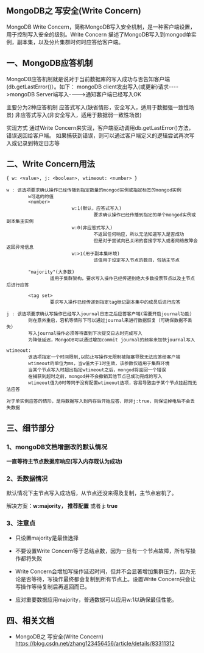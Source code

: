 ## MongoDB之 写安全(Write Concern)

MongoDB Write Concern，简称MongoDB写入安全机制，是一种客户端设置，用于控制写入安全的级别。Write Concern 描述了MongoDB写入到mongod单实例，副本集，以及分片集群时何时应答给客户端。

## 一、MongoDB应答机制

MongoDB应答机制就是说对于当前数据库的写入成功与否告知客户端(db.getLastError()）。如下：
        mongoDB client发出写入(或更新)请求---->mongoDB Server端写入---->通知客户端已经写入OK

主要分为2种应答机制
        应答式写入(缺省情形，安全写入，适用于数据强一致性场景)
        非应答式写入(非安全写入，适用于数据弱一致性场景)

实现方式
        通过Write Concern来实现，客户端驱动调用db.getLastError()方法，错误返回给客户端。 如果捕获到错误，则可以通过客户端定义的逻辑尝试再次写入或记录到特定日志等

## 二、Write Concern用法

    { w: <value>, j: <boolean>, wtimeout: <number> }
    
    w : 该选项要求确认操作已经传播到指定数量的mongod实例或指定标签的mongod实例
            w可选的的值
            <number>
                            w:1(默认，应答式写入)
                                    要求确认操作已经传播到指定的单个mongod实例或副本集主实例
                            w:0(非应答式写入)
                                    不返回任何响应，所以无法知道写入是否成功
                                    但是对于尝试向已关闭的套接字写入或者网络故障会返回异常信息
                            w:>1(用于副本集环境)
                                    该值用于设定写入节点的数目，包括主节点
    
            "majority"(大多数)
                    适用于集群架构，要求写入操作已经传递到绝大多数投票节点以及主节点后进行应答
    
            <tag set>
                    要求写入操作已经传递到指定tag标记副本集中的成员后进行应答
    
    j : 该选项要求确认写操作已经写入journal日志之后应答客户端(需要开启journal功能)
            则在意外重启，宕机等情形下可以通过journal来进行数据恢复（可确保数据不丢失）
            写入journal操作必须等待直到下次提交日志时完成写入
            为降低延迟，MongoDB可以通过增加commit journal的频率来加快journal写入
    
    wtimeout:
            该选项指定一个时间限制,以防止写操作无限制被阻塞导致无法应答给客户端
            wtimeout的单位为ms，当w值大于1时生效，该参数仅适用于集群环境
            当某个节点写入时超出指定wtimeout之后，mongod将返回一个错误
            在捕获到超时之前，mongod并不会撤销其他节点已成功完成的写入
            wtimeout值为0时等同于没有配置wtimeout选项，容易导致由于某个节点挂起而无法应答
    
    对于单实例应答的情形，是将数据写入到内存后开始应答，除非j:true，则保证掉电后不会丢失数据

## 三、细节部分

### 1、mongoDB文档增删改的默认情况

**一直等待主节点数据库响应(写入内存既认为成功)**

### 2、丢数据情况

默认情况下主节点写入成功后，从节点还没来得及复制，主节点宕机了。

解决方案：**w:majority， 推荐配置**   或者   **j: true**

### 3、注意点

- 只设置majority是最佳选择

- 不要设置Write Concern等于总结点数，因为一旦有一个节点故障，所有写操作都将失败

- Write Concern会增加写操作延迟时间，但并不会显著增加集群压力，因为无论是否等待，写操作最终都会复制到所有节点上。设置Write Concern只会让写操作等待复制后再返回而已。

- 应对重要数据应用majority，普通数据可以应用w:1以确保最佳性能。


## 四、相关文档

- MongoDB之 写安全(Write Concern) https://blog.csdn.net/zhang123456456/article/details/83311312